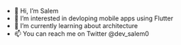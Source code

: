 - 👋 Hi, I’m Salem
- 👀 I’m interested in devloping mobile apps using Flutter
- 🌱 I’m currently learning about architecture
- 📫 You can reach me on Twitter @dev_salem0

<!---
Dev-Salem/Dev-Salem is a ✨ special ✨ repository because its `README.md` (this file) appears on your GitHub profile.
You can click the Preview link to take a look at your changes.
--->
